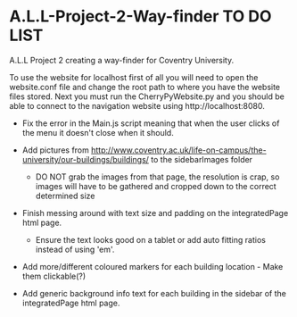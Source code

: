 # A.L.L-Project-2-Way-finder TO DO LIST
A.L.L Project 2 creating a way-finder for Coventry University.

To use the website for localhost first of all you will need to open the website.conf file and change the root path to where you have the website files stored.
Next you must run the CherryPyWebsite.py and you should be able to connect to the navigation website using http://localhost:8080.

- Fix the error in the Main.js script meaning that when the user clicks of the menu it doesn't close when it should.

- Add pictures from http://www.coventry.ac.uk/life-on-campus/the-university/our-buildings/buildings/ to the sidebarImages folder
    - DO NOT grab the images from that page, the resolution is crap, so images will have to be gathered and cropped down to the correct determined size

- Finish messing around with text size and padding on the integratedPage html page.
    - Ensure the text looks good on a tablet or add auto fitting ratios instead of using 'em'.

- Add more/different coloured markers for each building location - Make them clickable(?)

- Add generic background info text for each building in the sidebar of the integratedPage html page.
